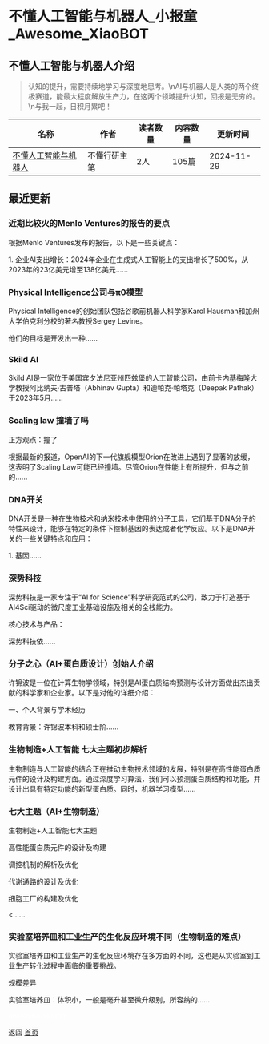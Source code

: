 # 不懂人工智能与机器人_小报童_Awesome_XiaoBOT

## 不懂人工智能与机器人介绍
> 认知的提升，需要持续地学习与深度地思考。\nAI与机器人是人类的两个终极赛道，能最大程度解放生产力，在这两个领域提升认知，回报是无穷的。\n与我一起，日积月累吧！  
  


|名称|作者|读者数量|内容数量|更新时间|
|---|---|---|---|---|
|[不懂人工智能与机器人](https://xiaobot.net/p/WANG?refer=0b133df9-27dc-423b-8101-639049001c13)|不懂行研主笔|2人|105篇|2024-11-29|

## 最近更新
### 近期比较火的Menlo Ventures的报告的要点

根据Menlo Ventures发布的报告，以下是一些关键点：

1\. 企业AI支出增长：2024年企业在生成式人工智能上的支出增长了500%，从2023年的23亿美元增至138亿美元......

### Physical Intelligence公司与π0模型

Physical Intelligence的创始团队包括谷歌前机器人科学家Karol Hausman和加州大学伯克利分校的著名教授Sergey
Levine。

他们的目标是开发出一种......

### Skild AI

Skild AI是一家位于美国宾夕法尼亚州匹兹堡的人工智能公司，由前卡内基梅隆大学教授阿比纳夫·古普塔（Abhinav
Gupta）和迪帕克·帕塔克（Deepak Pathak）于2023年5月......

### Scaling law 撞墙了吗

正方观点：撞了

根据最新的报道，OpenAI的下一代旗舰模型Orion在改进上遇到了显著的放缓，这表明了Scaling
Law可能已经撞墙。尽管Orion在性能上有所提升，但与之前的......

### DNA开关

DNA开关是一种在生物技术和纳米技术中使用的分子工具，它们基于DNA分子的特性来设计，能够在特定的条件下控制基因的表达或者化学反应。以下是DNA开关的一些关键特点和应用：

1\. 基因......

### 深势科技

深势科技是一家专注于“AI for Science”科学研究范式的公司，致力于打造基于AI4Sci驱动的微尺度工业基础设施及相关的全栈能力。

核心技术与产品：

深势科技依......

### 分子之心（AI+蛋白质设计）创始人介绍

许锦波是一位在计算生物学领域，特别是AI蛋白质结构预测与设计方面做出杰出贡献的科学家和企业家。以下是对他的详细介绍：

一、个人背景与学术经历

教育背景：许锦波本科和硕士阶......

### 生物制造+人工智能 七大主题初步解析

生物制造与人工智能的结合正在推动生物技术领域的发展，特别是在高性能蛋白质元件的设计及构建方面。通过深度学习算法，我们可以预测蛋白质结构和功能，并设计出具有特定功能的新型蛋白质。同时，机器学习模型......

### 七大主题（AI+生物制造）

生物制造+人工智能七大主题

高性能蛋白质元件的设计及构建

调控机制的解析及优化

代谢通路的设计及优化

细胞工厂的构建及优化

<......

### 实验室培养皿和工业生产的生化反应环境不同（生物制造的难点）

实验室培养皿和工业生产的生化反应环境存在多方面的不同，这也是从实验室到工业生产转化过程中面临的重要挑战。

规模差异

实验室培养皿：体积小，一般是毫升甚至微升级别，所容纳的......


<a href="https://github.com/Reno9527/awesome-xiaobot" style="color: white; text-decoration: none;">awesome-xiaobot</a>

返回 [首页](../README.md)
